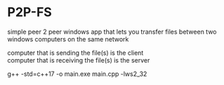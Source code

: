 # P2P-FS

simple peer 2 peer windows app that lets you transfer files between two windows computers on the same network

computer that is sending the file(s) is the client\
computer that is receiving the file(s) is the server

g++ -std=c++17 -o main.exe main.cpp -lws2_32
